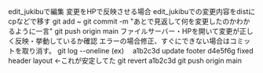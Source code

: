 edit_jukibuで編集
変更をHPで反映させる場合
  edit_jukibuでの変更内容をdistにcpなどで移す
  git add ~
  git commit -m "あとで見返して何を変更したのかわかるように一言"
  git push origin main
ファイルサーバー・HPを開いて変更が正しく反映・挙動しているか確認
エラーの場合修正、すぐにできない場合はコミットを取り消す。
  git log --oneline
  (ex)
  　a1b2c3d update footer
    d4e5f6g fixed header layout ←これが安定してた
  git revert a1b2c3d
  git push origin main

